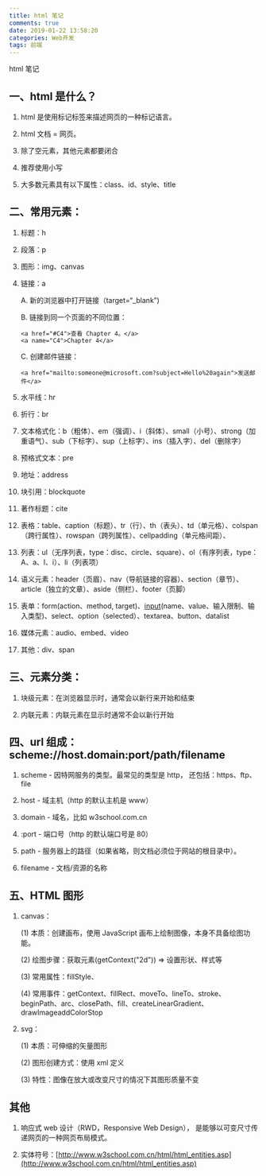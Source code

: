 ```yaml
---
title: html 笔记
comments: true
date: 2019-01-22 13:58:20
categories: Web开发
tags: 前端
---
```


html 笔记

<!--more-->

## 一、html 是什么？

1. html 是使用标记标签来描述网页的一种标记语言。

2. html 文档 = 网页。

3. 除了空元素，其他元素都要闭合

4. 推荐使用小写

5. 大多数元素具有以下属性：class、id、style、title

## 二、常用元素：

1. 标题：h

2. 段落：p

3. 图形：img、canvas

4. 链接：a

   A. 新的浏览器中打开链接（target=“\_blank”)

   B. 链接到同一个页面的不同位置：

   ```
   <a href="#C4">查看 Chapter 4。</a>
   <a name="C4">Chapter 4</a>
   ```

   C. 创建邮件链接：

   ```
   <a href="mailto:someone@microsoft.com?subject=Hello%20again">发送邮件</a>
   ```

5. 水平线：hr

6. 折行：br

7. 文本格式化：b（粗体）、em（强调）、i（斜体）、small（小号）、strong（加重语气）、sub（下标字）、sup（上标字）、ins（插入字）、del（删除字）

8. 预格式文本：pre

9. 地址：address

10. 块引用：blockquote

11. 著作标题：cite

12. 表格：table、caption（标题）、tr（行）、th（表头）、td（单元格）、colspan（跨行属性）、rowspan（跨列属性）、cellpadding（单元格间距）、

13. 列表：ul（无序列表，type：disc、circle、square）、ol（有序列表，type：A、a、I、i）、li（列表项）

14. 语义元素：header（页眉）、nav（导航链接的容器）、section（章节）、article（独立的文章）、aside（侧栏）、footer（页脚）

15. 表单：form(action、method, target)、[input]('http://www.w3school.com.cn/html/html_form_input_types.asp')(name、value、输入限制、输入类型)、select、option（selected）、textarea、button、datalist

16. 媒体元素：audio、embed、video

17. 其他：div、span

## 三、元素分类：

1. 块级元素：在浏览器显示时，通常会以新行来开始和结束

2. 内联元素：内联元素在显示时通常不会以新行开始

## 四、url 组成：scheme://host.domain:port/path/filename

1. scheme - 因特网服务的类型。最常见的类型是 http， 还包括：https、ftp、file

2. host - 域主机（http 的默认主机是 www）

3. domain - 域名，比如 w3school.com.cn

4. :port - 端口号（http 的默认端口号是 80）

5. path - 服务器上的路径（如果省略，则文档必须位于网站的根目录中）。

6. filename - 文档/资源的名称

## 五、HTML 图形

1. canvas：

   (1) 本质：创建画布，使用 JavaScript 画布上绘制图像，本身不具备绘图功能。

   (2) 绘图步骤：获取元素(getContext("2d")) => 设置形状、样式等

   (3) 常用属性：fillStyle、

   (4) 常用事件：getContext、fillRect、moveTo、lineTo、stroke、beginPath、arc、closePath、fill、createLinearGradient、drawImageaddColorStop

2. svg：

   (1) 本质：可伸缩的矢量图形

   (2) 图形创建方式：使用 xml 定义

   (3) 特性：图像在放大或改变尺寸的情况下其图形质量不变

## 其他

1. 响应式 web 设计（RWD，Responsive Web Design）， 是能够以可变尺寸传递网页的一种网页布局模式。

2. 实体符号：[http://www.w3school.com.cn/html/html_entities.asp](http://www.w3school.com.cn/html/html_entities.asp)
